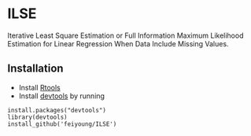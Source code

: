 # ILSE
Iterative Least Square Estimation or Full Information Maximum Likelihood Estimation for Linear Regression When Data Include Missing Values.

## Installation
* Install [Rtools](http://cran.r-project.org/bin/windows/Rtools/)
* Install [devtools](http://cran.r-project.org/web/packages/devtools/index.html) by running 
```
install.packages("devtools")
library(devtools)
install_github('feiyoung/ILSE')
```